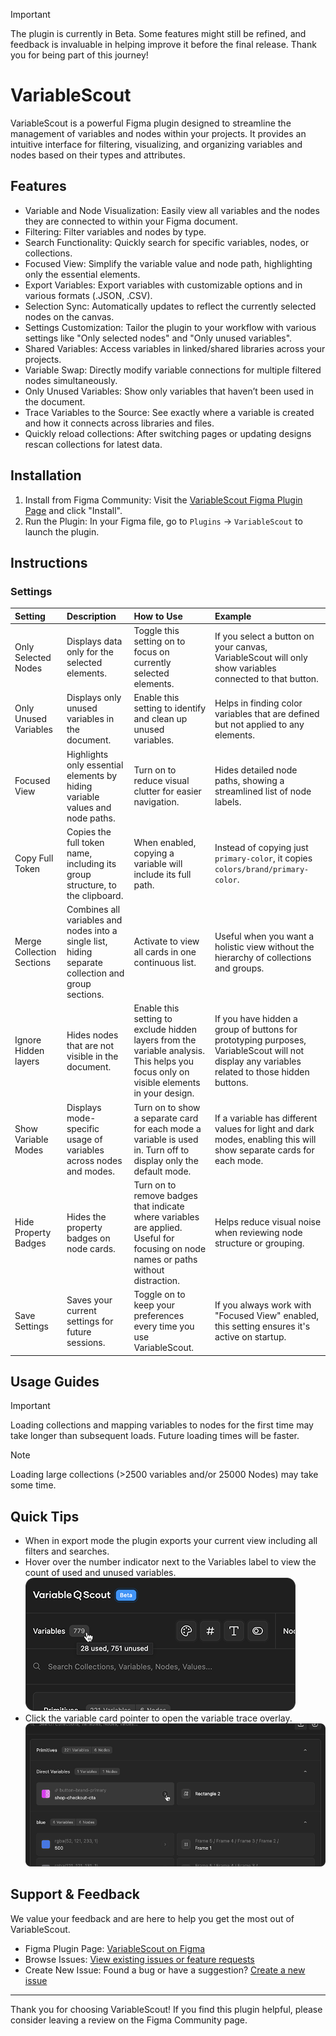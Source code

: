 > [!IMPORTANT]
> The plugin is currently in Beta. Some features might still be refined, and feedback is invaluable in helping improve it before the final release. Thank you for being part of this journey!

# VariableScout

VariableScout is a powerful Figma plugin designed to streamline the management of variables and nodes within your projects. It provides an intuitive interface for filtering, visualizing, and organizing variables and nodes based on their types and attributes.

## Features

- Variable and Node Visualization: Easily view all variables and the nodes they are connected to within your Figma document.
- Filtering: Filter variables and nodes by type.
- Search Functionality: Quickly search for specific variables, nodes, or collections.
- Focused View: Simplify the variable value and node path, highlighting only the essential elements.
- Export Variables: Export variables with customizable options and in various formats (.JSON, .CSV).
- Selection Sync: Automatically updates to reflect the currently selected nodes on the canvas.
- Settings Customization: Tailor the plugin to your workflow with various settings like "Only selected nodes" and "Only unused variables".
- Shared Variables: Access variables in linked/shared libraries across your projects.
- Variable Swap: Directly modify variable connections for multiple filtered nodes simultaneously.
- Only Unused Variables: Show only variables that haven’t been used in the document.
- Trace Variables to the Source: See exactly where a variable is created and how it connects across libraries and files.
- Quickly reload collections: After switching pages or updating designs rescan collections for latest data.

## Installation

1. Install from Figma Community: Visit the [VariableScout Figma Plugin Page](https://www.figma.com/community/plugin/1440799497106254634/variablescout) and click "Install".
2. Run the Plugin: In your Figma file, go to `Plugins` → `VariableScout` to launch the plugin.

## Instructions

### Settings

| Setting | Description | How to Use | Example |
| :--- | :--- | :--- | :--- |
| Only Selected Nodes | Displays data only for the selected elements. | Toggle this setting on to focus on currently selected elements. | If you select a button on your canvas, VariableScout will only show variables connected to that button. |
| Only Unused Variables | Displays only unused variables in the document. | Enable this setting to identify and clean up unused variables. | Helps in finding color variables that are defined but not applied to any elements. |
| Focused View | Highlights only essential elements by hiding variable values and node paths. | Turn on to reduce visual clutter for easier navigation. | Hides detailed node paths, showing a streamlined list of node labels. |
| Copy Full Token | Copies the full token name, including its group structure, to the clipboard. | When enabled, copying a variable will include its full path. | Instead of copying just `primary-color`, it copies `colors/brand/primary-color`. |
| Merge Collection Sections | Combines all variables and nodes into a single list, hiding separate collection and group sections. | Activate to view all cards in one continuous list. | Useful when you want a holistic view without the hierarchy of collections and groups. |
| Ignore Hidden layers | Hides nodes that are not visible in the document. | Enable this setting to exclude hidden layers from the variable analysis. This helps you focus only on visible elements in your design. | If you have hidden a group of buttons for prototyping purposes, VariableScout will not display any variables related to those hidden buttons. |
| Show Variable Modes | Displays mode-specific usage of variables across nodes and modes. | Turn on to show a separate card for each mode a variable is used in. Turn off to display only the default mode. | If a variable has different values for light and dark modes, enabling this will show separate cards for each mode. |
| Hide Property Badges | Hides the property badges on node cards. | Turn on to remove badges that indicate where variables are applied. Useful for focusing on node names or paths without distraction. | Helps reduce visual noise when reviewing node structure or grouping. |
| Save Settings | Saves your current settings for future sessions. | Toggle on to keep your preferences every time you use VariableScout. | If you always work with "Focused View" enabled, this setting ensures it's active on startup. |

## Usage Guides

> [!IMPORTANT]
> Loading collections and mapping variables to nodes for the first time may take longer than subsequent loads. Future loading times will be faster.

> [!NOTE]
> Loading large collections (>2500 variables and/or 25000 Nodes) may take some time.

## Quick Tips
- When in export mode the plugin exports your current view including all filters and searches.
- Hover over the number indicator next to the Variables label to view the count of used and unused variables.
  ![](https://github.com/herrsascha/VariableScout-Docs/blob/main/img/hover-counter.png?raw=true)
- Click the variable card pointer to open the variable trace overlay.
  ![](https://github.com/herrsascha/VariableScout-Docs/blob/main/img/variable-pointer.png?raw=true)

## Support & Feedback

We value your feedback and are here to help you get the most out of VariableScout.

- Figma Plugin Page: [VariableScout on Figma](https://www.figma.com/community/plugin/1440799497106254634/variablescout)
- Browse Issues: [View existing issues or feature requests](https://github.com/herrsascha/VariableScout-Docs/issues)
- Create New Issue: Found a bug or have a suggestion? [Create a new issue](https://github.com/herrsascha/VariableScout-Docs/issues/new)

---

Thank you for choosing VariableScout! If you find this plugin helpful, please consider leaving a review on the Figma Community page.
